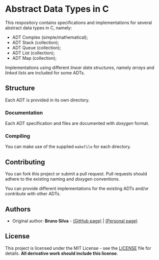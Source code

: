 # Abstract Data Types in C

This respository contains specifications and implementations for several abstract data types in C, namely:

- ADT Complex (simple/mathematical);
- ADT Stack (collection);
- ADT Queue (collection);
- ADT List (collection);
- ADT Map (collection);

Implementations using different *linear data structures*, namely *arrays* and *linked lists* are included for some ADTs.

## Structure

Each ADT is provided in its own directory.

### Documentation

Each ADT specification and files are documented with *doxygen* format.

### Compiling

You can make use of the supplied `makefile` for each directory.

## Contributing

You can fork this project or submit a pull request. Pull requests should adhere to the existing naming and *doxygen* conventions.

You can provide different implementations for the existing ADTs and/or contribute with other ADTs.

## Authors

* Original author: **Bruno Silva** - [(GitHub page)](https://github.com/brunomnsilva) | [(Personal page)](https://www.brunomnsilva.com/)

## License

This project is licensed under the MIT License - see the [LICENSE](LICENSE.txt) file for details. **All derivative work should include this license**.

